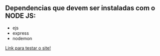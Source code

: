 <h2>Dependencias que devem ser instaladas com o NODE JS:</h1>
  <ul>
    <li>ejs</li>
    <li>express</li>
    <li>nodemon</li>
  </ul>
 <a href="https://tcc-1.andreydantas.repl.co/" target="_blank">Link para testar o site!</a>

